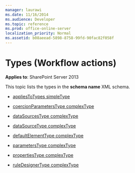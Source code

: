 ```yaml
---
manager: laurawi
ms.date: 11/16/2014
ms.audience: Developer
ms.topic: reference
ms.prod: office-online-server
localization_priority: Normal
ms.assetid: b08aeead-5898-8758-99fd-90fac82f058f
---
```


# Types (Workflow actions)

**Applies to**: SharePoint Server 2013

This topic lists the types in the **schema name** XML schema.

- [appliesToTypes simpleType](appliestotypes-simpletype-action4.md)

- [coercionParametersType complexType](coercionparameterstype-complextype-action4.md)

- [dataSourcesType complexType](datasourcestype-complextype-action4.md)

- [dataSourceType complexType](datasourcetype-complextype-action4.md)

- [defaultElementType complexType](defaultelementtype-complextype-action4.md)

- [parametersType complexType](parameterstype-complextype-action4.md)

- [propertiesType complexType](propertiestype-complextype-action4.md)

- [ruleDesignerType complexType](ruledesignertype-complextype-action4.md)








